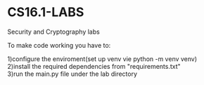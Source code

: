 # CS16.1-LABS
Security and Cryptography labs

To make code working you have to:

1)configure the enviroment(set up venv vie python -m venv venv)\
2)install the required dependencies from "requirements.txt"\
3)run the main.py file under the lab directory
